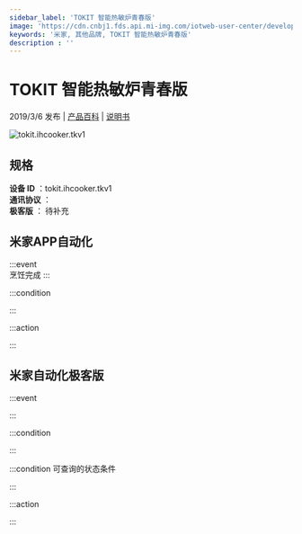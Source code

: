 ```yaml
---
sidebar_label: 'TOKIT 智能热敏炉青春版'
image: 'https://cdn.cnbj1.fds.api.mi-img.com/iotweb-user-center/developer_1679047612719MI5RtcXx.png?GalaxyAccessKeyId=AKVGLQWBOVIRQ3XLEW&Expires=9223372036854775807&Signature=T1uEPRITTfq2xXmYpI4bVKPIxXc='
keywords: '米家, 其他品牌, TOKIT 智能热敏炉青春版'
description : ''
---
```

# TOKIT 智能热敏炉青春版

2019/3/6 发布 | [产品百科](https://home.mi.com/webapp/content/baike/product/index.html?model=tokit.ihcooker.tkv1/) | [说明书](https://home.mi.com/views/introduction.html?model=tokit.ihcooker.tkv1&region=cn)

![tokit.ihcooker.tkv1](https://cdn.cnbj1.fds.api.mi-img.com/iotweb-user-center/developer_1679047612719MI5RtcXx.png?GalaxyAccessKeyId=AKVGLQWBOVIRQ3XLEW&Expires=9223372036854775807&Signature=T1uEPRITTfq2xXmYpI4bVKPIxXc=)

## 规格  
> 
**设备 ID** ：tokit.ihcooker.tkv1  
**通讯协议** ：  
**极客版**  ： 待补充 


## 米家APP自动化  

:::event  
烹饪完成
:::

:::condition  

:::

:::action   

:::

## 米家自动化极客版  

:::event  

:::

:::condition  

:::

:::condition 可查询的状态条件  

:::

:::action  

:::

        
